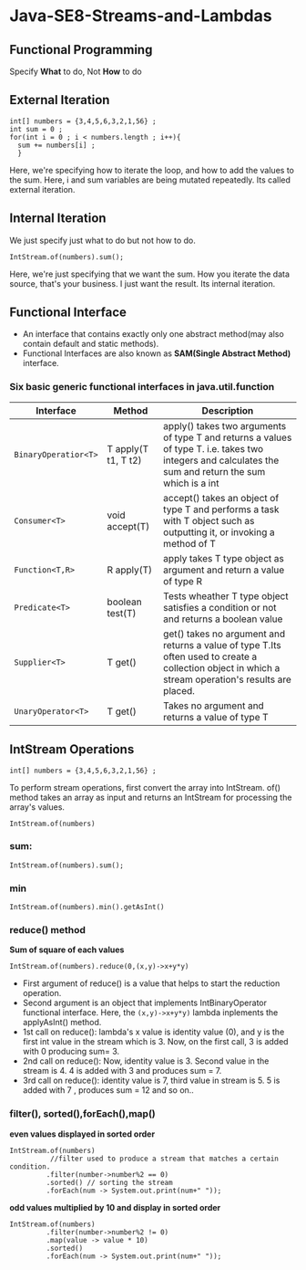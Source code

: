 # Java-SE8-Streams-and-Lambdas
## Functional Programming
Specify **What** to do, Not **How** to do

## External Iteration
```
int[] numbers = {3,4,5,6,3,2,1,56} ; 
int sum = 0 ; 
for(int i = 0 ; i < numbers.length ; i++){
  sum += numbers[i] ; 
  }
```
Here, we're specifying how to iterate the loop, and how to add the values to the sum. Here, i and sum variables are being mutated repeatedly. Its called external iteration.

## Internal Iteration
We just specify just what to do but not how to do. 
```
IntStream.of(numbers).sum();
```
Here, we're just specifying that we want the sum. How you iterate the data source, that's your business. I just want the result. Its internal iteration.

## Functional Interface
* An interface that contains exactly only one abstract method(may also contain default and static methods).
* Functional Interfaces are also known as **SAM(Single Abstract Method)** interface.

### Six basic generic functional interfaces in java.util.function
Interface |      Method    |Description
----------|----------------|--------------------
```BinaryOperatior<T>``` | T apply(T t1, T t2) |apply() takes two arguments of type T and returns a values of type T. i.e. takes two integers and calculates the sum and return the sum which is a int
```Consumer<T>```|void accept(T)|accept() takes an object of type T and performs a task with T object such as outputting it, or invoking a method of T
```Function<T,R>```|R apply(T)|apply takes T type object as argument and return a value of type R
```Predicate<T>```|boolean test(T)|Tests wheather T type object satisfies a condition or not and returns a boolean value
```Supplier<T>```|T get()|get() takes no argument and returns a value of type T.Its often used to create a collection object in which a stream operation's results are placed.
```UnaryOperator<T>```|T get()|Takes no argument and returns a value of type T

## IntStream Operations
```
int[] numbers = {3,4,5,6,3,2,1,56} ; 
```
To perform stream operations, first convert the array into IntStream. of() method takes an array as input and returns an IntStream for processing the array's values.
```
IntStream.of(numbers)
```
### sum:
```
IntStream.of(numbers).sum();
```
### min
```
IntStream.of(numbers).min().getAsInt()
```
### reduce() method
**Sum of square of each values**
```
IntStream.of(numbers).reduce(0,(x,y)->x+y*y)
```
* First argument of reduce() is a value that helps to start the reduction operation.
* Second argument is an object that implements IntBinaryOperator functional interface. Here, the ```(x,y)->x+y*y)``` lambda inplements the applyAsInt() method.
* 1st call on reduce(): lambda's x value is identity value (0), and y is the first int value in the stream which is 3. Now, on the first call, 3 is added with 0 producing sum= 3. 
* 2nd call on reduce(): Now, identity value is 3. Second value in the stream is 4. 4 is added with 3 and produces sum = 7.
* 3rd call on reduce(): identity value is 7, third value in stream is 5. 5 is added with 7 , produces sum = 12 and so on..

### filter(), sorted(),forEach(),map()
**even values displayed in sorted order**
```
IntStream.of(numbers)
          //filter used to produce a stream that matches a certain condition.
         .filter(number->number%2 == 0) 
         .sorted() // sorting the stream
         .forEach(num -> System.out.print(num+" "));
```
**odd values multiplied by 10 and display in sorted order**
```
IntStream.of(numbers)
         .filter(number->number%2 != 0)
         .map(value -> value * 10) 
         .sorted()
         .forEach(num -> System.out.print(num+" "));
```

